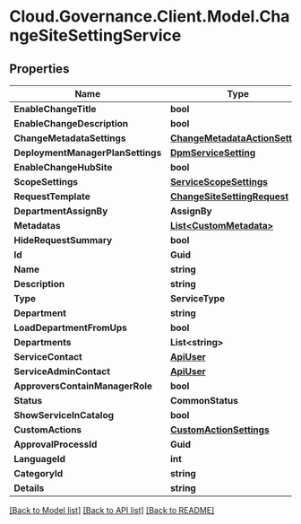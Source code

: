 # Cloud.Governance.Client.Model.ChangeSiteSettingService
## Properties

Name | Type | Description | Notes
------------ | ------------- | ------------- | -------------
**EnableChangeTitle** | **bool** |  | [optional] 
**EnableChangeDescription** | **bool** |  | [optional] 
**ChangeMetadataSettings** | [**ChangeMetadataActionSetting**](ChangeMetadataActionSetting.md) |  | [optional] 
**DeploymentManagerPlanSettings** | [**DpmServiceSetting**](DpmServiceSetting.md) |  | [optional] 
**EnableChangeHubSite** | **bool** |  | [optional] 
**ScopeSettings** | [**ServiceScopeSettings**](ServiceScopeSettings.md) |  | [optional] 
**RequestTemplate** | [**ChangeSiteSettingRequest**](ChangeSiteSettingRequest.md) |  | [optional] 
**DepartmentAssignBy** | **AssignBy** |  | [optional] 
**Metadatas** | [**List&lt;CustomMetadata&gt;**](CustomMetadata.md) |  | [optional] 
**HideRequestSummary** | **bool** |  | [optional] 
**Id** | **Guid** |  | [optional] 
**Name** | **string** |  | [optional] 
**Description** | **string** |  | [optional] 
**Type** | **ServiceType** |  | [optional] 
**Department** | **string** |  | [optional] 
**LoadDepartmentFromUps** | **bool** |  | [optional] 
**Departments** | **List&lt;string&gt;** |  | [optional] 
**ServiceContact** | [**ApiUser**](ApiUser.md) |  | [optional] 
**ServiceAdminContact** | [**ApiUser**](ApiUser.md) |  | [optional] 
**ApproversContainManagerRole** | **bool** |  | [optional] 
**Status** | **CommonStatus** |  | [optional] 
**ShowServiceInCatalog** | **bool** |  | [optional] 
**CustomActions** | [**CustomActionSettings**](CustomActionSettings.md) |  | [optional] 
**ApprovalProcessId** | **Guid** |  | [optional] 
**LanguageId** | **int** |  | [optional] 
**CategoryId** | **string** |  | [optional] 
**Details** | **string** |  | [optional] 

[[Back to Model list]](../README.md#documentation-for-models) [[Back to API list]](../README.md#documentation-for-api-endpoints) [[Back to README]](../README.md)

